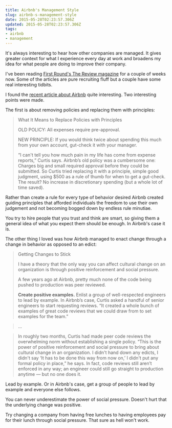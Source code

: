 ```yaml
---
title: Airbnb's Management Style
slug: airbnb-s-management-style
date: 2015-05-28T02:23:57.306Z
updated: 2015-05-28T02:23:57.306Z
tags:
- airbnb
- management
---
```


It's always interesting to hear how other companies are managed. It gives greater context for what I experience every day at work and broadens my idea for what people are doing to improve their company.

I've been reading [First Round's The Review magazine](http://firstround.com/review/) for a couple of weeks now. Some of the articles are pure recruiting fluff but a couple have some real interesting tidbits.

I found the [recent article about Airbnb](http://firstround.com/review/bureaucracy-isnt-inevitable-heres-how-airbnb-beat-it/) quite interesting. Two interesting points were made.

The first is about removing policies and replacing them with principles:

> What It Means to Replace Policies with Principles
>
> OLD POLICY: All expenses require pre-approval.
>
> NEW PRINCIPLE: If you would think twice about spending this much from your own account, gut-check it with your manager.
>
> “I can't tell you how much pain in my life has come from expense reports,” Curtis says. Airbnb’s old policy was a cumbersome one: Charges big and small required approval before they could be submitted. So Curtis tried replacing it with a principle, simple good judgment, using $500 as a rule of thumb for when to get a gut-check. The result? No increase in discretionary spending (but a whole lot of time saved).

Rather than create a rule for every type of behavior desired Airbnb created guiding principles that afforded individuals the freedom to use their own judgement and not becoming bogged down by endless rule minutiae.

You try to hire people that you trust and think are smart, so giving them a general idea of what you expect them should be enough. In Airbnb's case it is.

The other thing I loved was how Airbnb managed to enact change through a change in behavior as opposed to an edict:

> Getting Changes to Stick
>
> I have a theory that the only way you can affect cultural change on an organization is through positive reinforcement and social pressure.
>
> A few years ago at Airbnb, pretty much none of the code being pushed to production was peer reviewed.
>
> **Create positive examples.** Enlist a group of well-respected engineers to lead by example. In Airbnb’s case, Curtis asked a handful of senior engineers to start requesting reviews. “It created a whole bunch of examples of great code reviews that we could draw from to set examples for the team.”

> ...

> In roughly two months, Curtis had made peer code reviews the overwhelming norm without establishing a single policy. “This is the power of positive reinforcement and social pressure to bring about cultural change in an organization. I didn't hand down any edicts, I didn't say ‘It has to be done this way from now on,’ I didn't put any formal policy in place,” he says. In fact, code reviews still aren’t enforced in any way; an engineer could still go straight to production anytime — but no one does it.

Lead by example. Or in Airbnb's case, get a group of people to lead by example and everyone else follows.

You can never underestimate the power of social pressure. Doesn't hurt that the underlying change was positive.

Try changing a company from having free lunches to having employees pay for their lunch through social pressure. That sure as hell won't work.